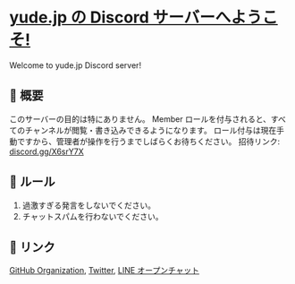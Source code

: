 # [yude.jp の Discord サーバーへようこそ!](https://yude.jp)
Welcome to yude.jp Discord server!

## 💫 概要
このサーバーの目的は特にありません。
Member ロールを付与されると、すべてのチャンネルが閲覧・書き込みできるようになります。
ロール付与は現在手動ですから、管理者が操作を行うまでしばらくお待ちください。
招待リンク: [discord.gg/X6srY7X](https://discord.gg/X6srY7X)

## 📕 ルール
1. 過激すぎる発言をしないでください。
2. チャットスパムを行わないでください。

## 📎 リンク
[GitHub Organization](https://github.com/yudemoe), [Twitter](https://twitter.com/yude_jp), [LINE オープンチャット](https://line.me/ti/g2/mi36ZEsJkIo9BLqYg1sQFg)
